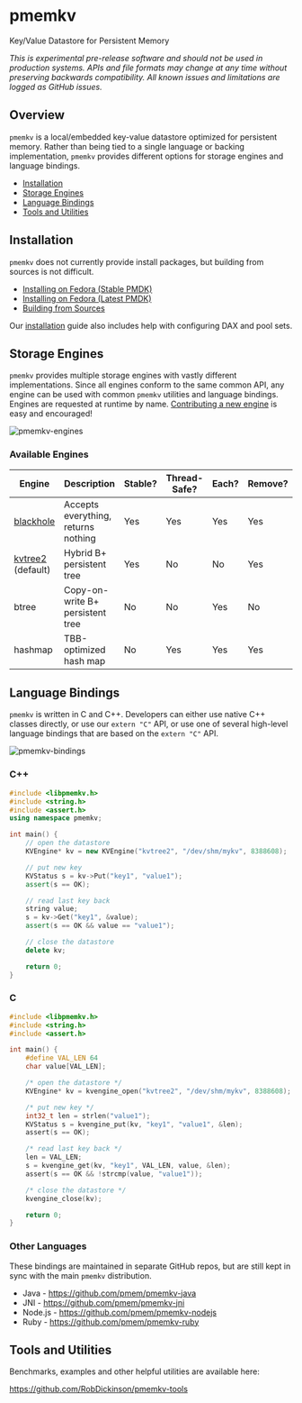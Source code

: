 # pmemkv
Key/Value Datastore for Persistent Memory

*This is experimental pre-release software and should not be used in
production systems. APIs and file formats may change at any time without
preserving backwards compatibility. All known issues and limitations
are logged as GitHub issues.*

Overview
--------

`pmemkv` is a local/embedded key-value datastore optimized for persistent memory.
Rather than being tied to a single language or backing implementation, `pmemkv`
provides different options for storage engines and language bindings.

<ul>
<li><a href="https://github.com/pmem/pmemkv/blob/master/INSTALLING.md">Installation</a></li>
<li><a href="#engines">Storage Engines</a></li>
<li><a href="#bindings">Language Bindings</a></li>
<li><a href="#tools">Tools and Utilities</a></li>
</ul>

<a name="installation"></a>

Installation
------------

`pmemkv` does not currently provide install packages, but building from sources is not difficult.

<ul>
<li><a href="https://github.com/pmem/pmemkv/blob/master/INSTALLING.md#fedora_stable_pmdk">Installing on Fedora (Stable PMDK)</a></li>
<li><a href="https://github.com/pmem/pmemkv/blob/master/INSTALLING.md#fedora_latest_pmdk">Installing on Fedora (Latest PMDK)</a></li>
<li><a href="https://github.com/pmem/pmemkv/blob/master/INSTALLING.md#building_from_sources">Building from Sources</a></li>
</ul>

Our <a href="https://github.com/pmem/pmemkv/blob/master/INSTALLING.md">installation</a> guide also includes help with configuring DAX and pool sets. 

<a name="engines"></a>

Storage Engines
---------------

`pmemkv` provides multiple storage engines with vastly different implementations. Since all
engines conform to the same common API, any engine can be used with common `pmemkv` utilities
and language bindings. Engines are requested at runtime by name.
[Contributing a new engine](https://github.com/pmem/pmemkv/blob/master/CONTRIBUTING.md#engines)
is easy and encouraged!

![pmemkv-engines](https://user-images.githubusercontent.com/913363/34419331-68619cfe-ebc0-11e7-9443-fa13dc9decbb.png)

### Available Engines

| Engine  | Description | Stable? | Thread-Safe? | Each? | Remove? |
| ------- | ----------- | ------- | ------------ | ----- | ------- |
| [blackhole](https://github.com/pmem/pmemkv/blob/master/ENGINES.md#blackhole) | Accepts everything, returns nothing | Yes | Yes | Yes | Yes |
| [kvtree2](https://github.com/pmem/pmemkv/blob/master/ENGINES.md#kvtree2) (default) | Hybrid B+ persistent tree | Yes | No | No | Yes |
| btree | Copy-on-write B+ persistent tree | No | No | Yes | No |
| hashmap | TBB-optimized hash map | No | Yes | Yes | Yes |

<a name="bindings"></a>

Language Bindings
-----------------

`pmemkv` is written in C and C++. Developers can either use native C++ classes directly, or use our `extern "C"` API, or use one of several high-level language bindings that are based on the `extern "C"` API.

![pmemkv-bindings](https://user-images.githubusercontent.com/913363/34419334-6d6252fc-ebc0-11e7-9a34-d78591fb8c40.png)

### C++

```cpp
#include <libpmemkv.h>
#include <string.h>
#include <assert.h>
using namespace pmemkv;

int main() {
    // open the datastore
    KVEngine* kv = new KVEngine("kvtree2", "/dev/shm/mykv", 8388608);  // 8 MB

    // put new key
    KVStatus s = kv->Put("key1", "value1");
    assert(s == OK);

    // read last key back
    string value;
    s = kv->Get("key1", &value);
    assert(s == OK && value == "value1");

    // close the datastore
    delete kv;

    return 0;
}
```

### C

```c
#include <libpmemkv.h>
#include <string.h>
#include <assert.h>

int main() {
    #define VAL_LEN 64
    char value[VAL_LEN];

    /* open the datastore */
    KVEngine* kv = kvengine_open("kvtree2", "/dev/shm/mykv", 8388608);

    /* put new key */
    int32_t len = strlen("value1");
    KVStatus s = kvengine_put(kv, "key1", "value1", &len);
    assert(s == OK);

    /* read last key back */
    len = VAL_LEN;
    s = kvengine_get(kv, "key1", VAL_LEN, value, &len);
    assert(s == OK && !strcmp(value, "value1"));

    /* close the datastore */
    kvengine_close(kv);

    return 0;
}
```

### Other Languages

These bindings are maintained in separate GitHub repos, but are still kept
in sync with the main `pmemkv` distribution.
 
* Java - https://github.com/pmem/pmemkv-java
* JNI - https://github.com/pmem/pmemkv-jni
* Node.js - https://github.com/pmem/pmemkv-nodejs
* Ruby - https://github.com/pmem/pmemkv-ruby

<a name="tools"></a>

Tools and Utilities
-------------------

Benchmarks, examples and other helpful utilities are available here:

https://github.com/RobDickinson/pmemkv-tools
